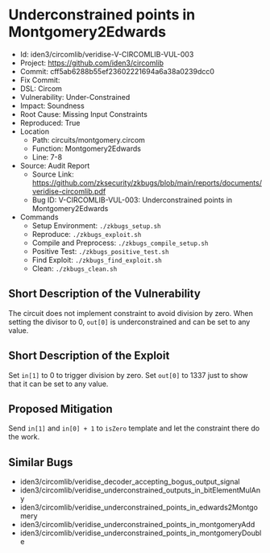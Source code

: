 # Underconstrained points in Montgomery2Edwards

* Id: iden3/circomlib/veridise-V-CIRCOMLIB-VUL-003
* Project: https://github.com/iden3/circomlib
* Commit: cff5ab6288b55ef23602221694a6a38a0239dcc0
* Fix Commit: 
* DSL: Circom
* Vulnerability: Under-Constrained
* Impact: Soundness
* Root Cause: Missing Input Constraints
* Reproduced: True
* Location
  - Path: circuits/montgomery.circom
  - Function: Montgomery2Edwards
  - Line: 7-8
* Source: Audit Report
  - Source Link: https://github.com/zksecurity/zkbugs/blob/main/reports/documents/veridise-circomlib.pdf
  - Bug ID: V-CIRCOMLIB-VUL-003: Underconstrained points in Montgomery2Edwards
* Commands
  - Setup Environment: `./zkbugs_setup.sh`
  - Reproduce: `./zkbugs_exploit.sh`
  - Compile and Preprocess: `./zkbugs_compile_setup.sh`
  - Positive Test: `./zkbugs_positive_test.sh`
  - Find Exploit: `./zkbugs_find_exploit.sh`
  - Clean: `./zkbugs_clean.sh`

## Short Description of the Vulnerability

The circuit does not implement constraint to avoid division by zero. When setting the divisor to 0, `out[0]` is underconstrained and can be set to any value.

## Short Description of the Exploit

Set `in[1]` to 0 to trigger division by zero. Set `out[0]` to 1337 just to show that it can be set to any value.

## Proposed Mitigation

Send `in[1]` and `in[0] + 1` to `isZero` template and let the constraint there do the work.

## Similar Bugs

* iden3/circomlib/veridise_decoder_accepting_bogus_output_signal
* iden3/circomlib/veridise_underconstrained_outputs_in_bitElementMulAny
* iden3/circomlib/veridise_underconstrained_points_in_edwards2Montgomery
* iden3/circomlib/veridise_underconstrained_points_in_montgomeryAdd
* iden3/circomlib/veridise_underconstrained_points_in_montgomeryDouble
